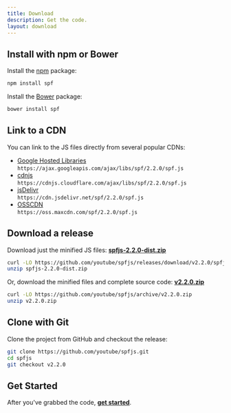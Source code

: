 ```yaml
---
title: Download
description: Get the code.
layout: download
---
```



## Install with npm or Bower

Install the [npm][] package:

```sh
npm install spf
```

Install the [Bower][] package:

```sh
bower install spf
```


## Link to a CDN

You can link to the JS files directly from several popular CDNs:

- [Google Hosted Libraries][]  
  `https://ajax.googleapis.com/ajax/libs/spf/2.2.0/spf.js`
- [cdnjs][]  
  `https://cdnjs.cloudflare.com/ajax/libs/spf/2.2.0/spf.js`
- [jsDelivr][]  
  `https://cdn.jsdelivr.net/spf/2.2.0/spf.js`
- [OSSCDN][]  
  `https://oss.maxcdn.com/spf/2.2.0/spf.js`


## Download a release

Download just the minified JS files:
**[spfjs-2.2.0-dist.zip][spfjs-dist-zip]**

```sh
curl -LO https://github.com/youtube/spfjs/releases/download/v2.2.0/spfjs-2.2.0-dist.zip
unzip spfjs-2.2.0-dist.zip
```

Or, download the minified files and complete source code:
**[v2.2.0.zip][spfjs-src-zip]**

```sh
curl -LO https://github.com/youtube/spfjs/archive/v2.2.0.zip
unzip v2.2.0.zip
```


## Clone with Git

Clone the project from GitHub and checkout the release:

```sh
git clone https://github.com/youtube/spfjs.git
cd spfjs
git checkout v2.2.0
```


## Get Started

After you've grabbed the code, **[get started][]**.



[get started]: ./documentation/start.md
[npm]: https://www.npmjs.com/
[Bower]: http://bower.io/
[Google Hosted Libraries]: https://developers.google.com/speed/libraries/devguide#spf
[cdnjs]: https://cdnjs.com/libraries/spf
[jsDelivr]: http://www.jsdelivr.com/#!spf
[OSSCDN]: http://osscdn.com/#/spf
[spfjs-dist-zip]: https://github.com/youtube/spfjs/releases/download/v2.2.0/spfjs-2.2.0-dist.zip
[spfjs-src-zip]: https://github.com/youtube/spfjs/archive/v2.2.0.zip
